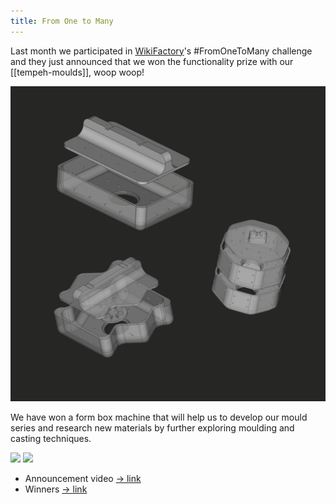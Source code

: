 ```yaml
---
title: From One to Many
---
```


Last month we participated in [WikiFactory](https://wikifactory.com/)'s #FromOneToMany challenge and they just announced that we won the functionality prize with our [[tempeh-moulds]], woop woop!

![](compilation.png)

We have won a form box machine that will help us to develop our mould series and research new materials by further exploring moulding and casting techniques.


![](small:wikichallenge-01.jpg)
![](small:wikichallenge-02.jpg)

- Announcement video [→ link](https://www.instagram.com/p/CPlTAAhqMBA/)
- Winners [→ link](https://www.instagram.com/p/CPnMfI9I3kk/)
